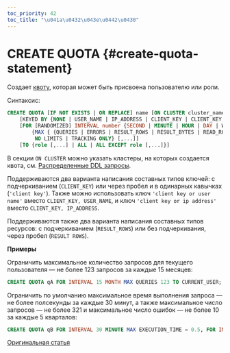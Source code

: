 ```yaml
---
toc_priority: 42
toc_title: "\u041a\u0432\u043e\u0442\u0430"
---
```


# CREATE QUOTA {#create-quota-statement}

Создает [квоту](../../../operations/access-rights.md#quotas-management), которая может быть присвоена пользователю или роли.

Синтаксис:

``` sql
CREATE QUOTA [IF NOT EXISTS | OR REPLACE] name [ON CLUSTER cluster_name]
    [KEYED BY {NONE | USER_NAME | IP_ADDRESS | CLIENT_KEY | CLIENT_KEY, USER_NAME | CLIENT_KEY, IP_ADDRESS} | NOT KEYED]
    [FOR [RANDOMIZED] INTERVAL number {SECOND | MINUTE | HOUR | DAY | WEEK | MONTH | QUARTER | YEAR}
        {MAX { {QUERIES | ERRORS | RESULT_ROWS | RESULT_BYTES | READ_ROWS | READ_BYTES | EXECUTION_TIME} = number } [,...] |
         NO LIMITS | TRACKING ONLY} [,...]]
    [TO {role [,...] | ALL | ALL EXCEPT role [,...]}]
```

В секции `ON CLUSTER` можно указать кластеры, на которых создается квота, см. [Распределенные DDL запросы](../../../sql-reference/distributed-ddl.md).

Поддерживаются два варианта написания составных типов ключей: с подчеркиванием (`CLIENT_KEY`) или через пробел и в одинарных кавычках (`'client key'`). Также можно использовать ключ `'client key or user name'` вместо `CLIENT_KEY, USER_NAME`, и ключ `'client key or ip address'` вместо `CLIENT_KEY, IP_ADDRESS`.

Поддерживаются также два варианта написания составных типов ресурсов: с подчеркиванием (`RESULT_ROWS`) или без подчеркивания, через пробел (`RESULT ROWS`). 

**Примеры**

Ограничить максимальное количество запросов для текущего пользователя — не более 123 запросов за каждые 15 месяцев:

``` sql
CREATE QUOTA qA FOR INTERVAL 15 MONTH MAX QUERIES 123 TO CURRENT_USER;
```

Ограничить по умолчанию максимальное время выполнения запроса — не более полсекунды за каждые 30 минут, а также максимальное число запросов — не более 321 и максимальное число ошибок — не более 10 за каждые 5 кварталов:

``` sql
CREATE QUOTA qB FOR INTERVAL 30 MINUTE MAX EXECUTION_TIME = 0.5, FOR INTERVAL 5 QUATER MAX QUERIES = 321, ERRORS = 10 TO default;
```

[Оригинальная статья](https://clickhouse.tech/docs/ru/sql-reference/statements/create/quota) 
<!--hide-->